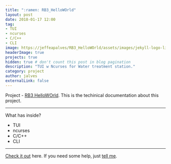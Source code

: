 ```yaml
---
title: ":ramen: RB3_HelloWOrld"
layout: post
date: 2018-01-17 12:00
tag:    
- TUI
- ncurses
- C/C++
- CLI
image: https://jeffeapalves/RB3_HelloWOrld/assets/images/jekyll-logo-light-solid.png
headerImage: true
projects: true
hidden: true # don't count this post in blog pagination
description: "TUI w Ncurses for Water treatment station."
category: project
author: jalves
externalLink: false
---
```


Project - [RB3 HelloWOrld](https://jeffeapalves.github.io/RB3_HelloWOrld/). This is the techinical documentation about this project.

---

What has inside?

- TUI
- ncurses
- C/C++
- CLI

---

[Check it out](http://jeffeapalves.github.io/RB3_HelloWOrld/) here.
If you need some help, just [tell me](http://github.com/jeffeapalves/RB3_HelloWOrld/issues).
